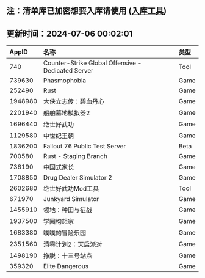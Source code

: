 ## 注：清单库已加密想要入库请使用 ([入库工具](https://github.com/BlankTMing/ManifestAutoUpdate/releases))

## 更新时间：2024-07-06 00:02:01
| AppID | 名称 | 类型  |
| :-------------------- | :----------------------------- | :----------- |
| 740 | Counter-Strike Global Offensive - Dedicated Server| Tool |
| 739630 | Phasmophobia| Game |
| 252490 | Rust| Game |
| 1948980 | 大侠立志传：碧血丹心| Game |
| 2201940 | 船舶墓地模拟器2| Game |
| 1696440 | 绝世好武功| Game |
| 1129580 | 中世纪王朝| Game |
| 1836200 | Fallout 76 Public Test Server| Beta |
| 700580 | Rust - Staging Branch| Game |
| 736190 | 中国式家长| Game |
| 1708850 | Drug Dealer Simulator 2| Game |
| 2602680 | 绝世好武功Mod工具| Tool |
| 671970 | Junkyard Simulator| Game |
| 1455910 | 领地：种田与征战| Game |
| 1937500 | 学园构想家| Game |
| 1683380 | 噗噗的冒险乐园| Game |
| 2351560 | 清零计划2：天启派对| Game |
| 1498190 | 挣脱：十三号站点| Game |
| 359320 | Elite Dangerous| Game |
